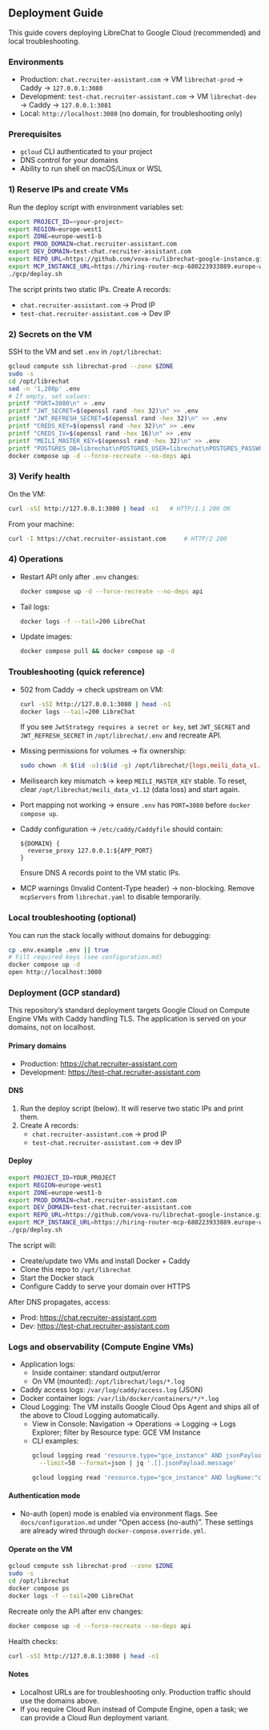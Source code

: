 ## Deployment Guide

This guide covers deploying LibreChat to Google Cloud (recommended) and local troubleshooting.

### Environments
- Production: `chat.recruiter-assistant.com` → VM `librechat-prod` → Caddy → `127.0.0.1:3080`
- Development: `test-chat.recruiter-assistant.com` → VM `librechat-dev` → Caddy → `127.0.0.1:3081`
- Local: `http://localhost:3080` (no domain, for troubleshooting only)

### Prerequisites
- `gcloud` CLI authenticated to your project
- DNS control for your domains
- Ability to run shell on macOS/Linux or WSL

### 1) Reserve IPs and create VMs
Run the deploy script with environment variables set:
```bash
export PROJECT_ID=<your-project>
export REGION=europe-west1
export ZONE=europe-west1-b
export PROD_DOMAIN=chat.recruiter-assistant.com
export DEV_DOMAIN=test-chat.recruiter-assistant.com
export REPO_URL=https://github.com/vova-ru/librechat-google-instance.git
export MCP_INSTANCE_URL=https://hiring-router-mcp-680223933889.europe-west1.run.app/mcp
./gcp/deploy.sh
```
The script prints two static IPs. Create A records:
- `chat.recruiter-assistant.com` → Prod IP
- `test-chat.recruiter-assistant.com` → Dev IP

### 2) Secrets on the VM
SSH to the VM and set `.env` in `/opt/librechat`:
```bash
gcloud compute ssh librechat-prod --zone $ZONE
sudo -s
cd /opt/librechat
sed -n '1,200p' .env
# If empty, set values:
printf "PORT=3080\n" > .env
printf "JWT_SECRET=$(openssl rand -hex 32)\n" >> .env
printf "JWT_REFRESH_SECRET=$(openssl rand -hex 32)\n" >> .env
printf "CREDS_KEY=$(openssl rand -hex 32)\n" >> .env
printf "CREDS_IV=$(openssl rand -hex 16)\n" >> .env
printf "MEILI_MASTER_KEY=$(openssl rand -hex 32)\n" >> .env
printf "POSTGRES_DB=librechat\nPOSTGRES_USER=librechat\nPOSTGRES_PASSWORD=$(openssl rand -hex 24)\n" >> .env
docker compose up -d --force-recreate --no-deps api
```

### 3) Verify health
On the VM:
```bash
curl -sSI http://127.0.0.1:3080 | head -n1   # HTTP/1.1 200 OK
```
From your machine:
```bash
curl -I https://chat.recruiter-assistant.com     # HTTP/2 200
```

### 4) Operations
- Restart API only after `.env` changes:
  ```bash
  docker compose up -d --force-recreate --no-deps api
  ```
- Tail logs:
  ```bash
  docker logs -f --tail=200 LibreChat
  ```
- Update images:
  ```bash
  docker compose pull && docker compose up -d
  ```

### Troubleshooting (quick reference)
- 502 from Caddy → check upstream on VM:
  ```bash
  curl -sSI http://127.0.0.1:3080 | head -n1
  docker logs --tail=200 LibreChat
  ```
  If you see `JwtStrategy requires a secret or key`, set `JWT_SECRET` and `JWT_REFRESH_SECRET` in `/opt/librechat/.env` and recreate API.

- Missing permissions for volumes → fix ownership:
  ```bash
  sudo chown -R $(id -u):$(id -g) /opt/librechat/{logs,meili_data_v1.12,uploads,images,data-node}
  ```

- Meilisearch key mismatch → keep `MEILI_MASTER_KEY` stable. To reset, clear `/opt/librechat/meili_data_v1.12` (data loss) and start again.

- Port mapping not working → ensure `.env` has `PORT=3080` before `docker compose up`.

- Caddy configuration → `/etc/caddy/Caddyfile` should contain:
  ```
  ${DOMAIN} {
    reverse_proxy 127.0.0.1:${APP_PORT}
  }
  ```
  Ensure DNS A records point to the VM static IPs.

- MCP warnings (Invalid Content-Type header) → non-blocking. Remove `mcpServers` from `librechat.yaml` to disable temporarily.

### Local troubleshooting (optional)
You can run the stack locally without domains for debugging:
```bash
cp .env.example .env || true
# Fill required keys (see configuration.md)
docker compose up -d
open http://localhost:3080
```

### Deployment (GCP standard)

This repository’s standard deployment targets Google Cloud on Compute Engine VMs with Caddy handling TLS. The application is served on your domains, not on localhost.

#### Primary domains
- Production: https://chat.recruiter-assistant.com
- Development: https://test-chat.recruiter-assistant.com

#### DNS
1. Run the deploy script (below). It will reserve two static IPs and print them.
2. Create A records:
   - `chat.recruiter-assistant.com` → prod IP
   - `test-chat.recruiter-assistant.com` → dev IP

#### Deploy
```bash
export PROJECT_ID=YOUR_PROJECT
export REGION=europe-west1
export ZONE=europe-west1-b
export PROD_DOMAIN=chat.recruiter-assistant.com
export DEV_DOMAIN=test-chat.recruiter-assistant.com
export REPO_URL=https://github.com/vova-ru/librechat-google-instance.git
export MCP_INSTANCE_URL=https://hiring-router-mcp-680223933889.europe-west1.run.app/mcp
./gcp/deploy.sh
```

The script will:
- Create/update two VMs and install Docker + Caddy
- Clone this repo to `/opt/librechat`
- Start the Docker stack
- Configure Caddy to serve your domain over HTTPS

After DNS propagates, access:
- Prod: https://chat.recruiter-assistant.com
- Dev: https://test-chat.recruiter-assistant.com

### Logs and observability (Compute Engine VMs)
- Application logs:
  - Inside container: standard output/error
  - On VM (mounted): `/opt/librechat/logs/*.log`
- Caddy access logs: `/var/log/caddy/access.log` (JSON)
- Docker container logs: `/var/lib/docker/containers/*/*.log`
- Cloud Logging: The VM installs Google Cloud Ops Agent and ships all of the above to Cloud Logging automatically.
  - View in Console: Navigation → Operations → Logging → Logs Explorer; filter by Resource type: GCE VM Instance
  - CLI examples:
    ```bash
    gcloud logging read 'resource.type="gce_instance" AND jsonPayload.container.name="LibreChat"' \
      --limit=50 --format=json | jq '.[].jsonPayload.message'

    gcloud logging read 'resource.type="gce_instance" AND logName:"caddy"' --limit=50 --format=json | jq '.[].textPayload'
    ```

#### Authentication mode
- No-auth (open) mode is enabled via environment flags. See `docs/configuration.md` under “Open access (no-auth)”. These settings are already wired through `docker-compose.override.yml`.

#### Operate on the VM
```bash
gcloud compute ssh librechat-prod --zone $ZONE
sudo -s
cd /opt/librechat
docker compose ps
docker logs -f --tail=200 LibreChat
```

Recreate only the API after env changes:
```bash
docker compose up -d --force-recreate --no-deps api
```

Health checks:
```bash
curl -sSI http://127.0.0.1:3080 | head -n1
```

#### Notes
- Localhost URLs are for troubleshooting only. Production traffic should use the domains above.
- If you require Cloud Run instead of Compute Engine, open a task; we can provide a Cloud Run deployment variant.


